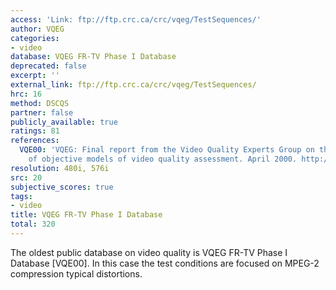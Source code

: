 ```yaml
---
access: 'Link: ftp://ftp.crc.ca/crc/vqeg/TestSequences/'
author: VQEG
categories:
- video
database: VQEG FR-TV Phase I Database
deprecated: false
excerpt: ''
external_link: ftp://ftp.crc.ca/crc/vqeg/TestSequences/
hrc: 16
method: DSCQS
partner: false
publicly_available: true
ratings: 81
references:
  VQE00: 'VQEG: Final report from the Video Quality Experts Group on the validation
    of objective models of video quality assessment. April 2000. http://www.vqeg.org'
resolution: 480i, 576i
src: 20
subjective_scores: true
tags:
- video
title: VQEG FR-TV Phase I Database
total: 320
---
```


The oldest public database on video quality is VQEG FR-TV Phase I Database [VQE00]. In this case the test conditions are focused on MPEG-2 compression typical distortions.